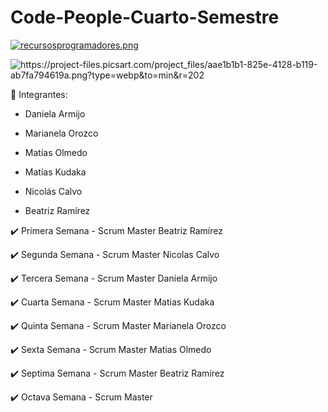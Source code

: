 # Code-People-Cuarto-Semestre

[![recursosprogramadores.png](https://i.postimg.cc/Wzp7m3Cb/recursosprogramadores.png)](https://postimg.cc/tZfPpX9L)


![https://project-files.picsart.com/project_files/aae1b1b1-825e-4128-b119-ab7fa794619a.png?type=webp&to=min&r=202
](https://project-files.picsart.com/project_files/aae1b1b1-825e-4128-b119-ab7fa794619a.png?type=webp&to=min&r=202)


:pushpin: Integrantes:

- Daniela Armijo
  
- Marianela Orozco

- Matías Olmedo

- Matías Kudaka

- Nicolás Calvo

- Beatriz Ramírez



:heavy_check_mark: Primera Semana - Scrum Master Beatriz Ramírez

:heavy_check_mark: Segunda Semana - Scrum Master Nicolas Calvo

:heavy_check_mark: Tercera Semana - Scrum Master Daniela Armijo

:heavy_check_mark: Cuarta Semana - Scrum Master Matias Kudaka

:heavy_check_mark: Quinta Semana - Scrum Master Marianela Orozco

:heavy_check_mark: Sexta Semana - Scrum Master Matias Olmedo

:heavy_check_mark: Septima Semana - Scrum Master Beatriz Ramírez

:heavy_check_mark: Octava Semana - Scrum Master 





